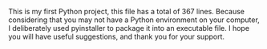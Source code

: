 This is my first Python project, this file has a total of 367 lines.
Because considering that you may not have a Python environment on your computer, I deliberately used pyinstaller to package it into an executable file. 
I hope you will have useful suggestions, and thank you for your support.
